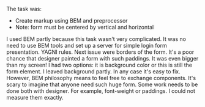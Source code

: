 The task was:
- Create markup using BEM and preprocessor
- Note: form must be centered by vertical and horizontal

I used BEM partly because this task wasn't very complicated. It was no need to use BEM tools and set up a server for simple login form presentation. YAGNI rules.
Next issue were borders of the form. It's a poor chance that designer painted a form with such paddings. It was even bigger than my screen! I had two options: it is <body> background color or this is still the form element. I leaved background partly. In any case it's easy to fix.
However, BEM philosophy means to feel free to exchange components. It's scary to imagine that anyone need such huge form.
Some work needs to be done both with designer. For example, font-weight or paddings. I could not measure them exactly.
